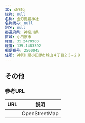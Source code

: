 ```yaml
---
ID: sWETq
総称: null
名称: 金刀毘羅神社
名称読み: null
別名: null
都道府県: 神奈川県
区域: 小田原市
緯度: 35.2470983
経度: 139.1483392
郵便番号: 2500045
住所: 神奈川県小田原市城山４丁目２３−２９
---
```


## その他

### 参考URL

| URL | 説明          |
| --- | ------------- |
|     | OpenStreetMap |
